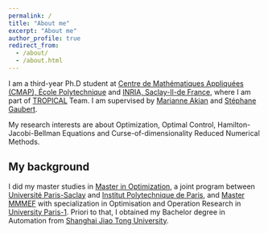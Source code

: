 ```yaml
---
permalink: /
title: "About me"
excerpt: "About me"
author_profile: true
redirect_from: 
  - /about/
  - /about.html
--- 
```



I am a third-year Ph.D student at [Centre de Mathématiques Appliquées (CMAP), École Polytechnique](https://portail.polytechnique.edu/cmap/fr/page-daccueil) and [INRIA, Saclay-Il-de France](https://www.inria.fr/fr/centre-inria-de-saclay), where I am part of [TROPICAL](https://team.inria.fr/tropical/) Team. I am supervised by [Marianne Akian](http://www.cmap.polytechnique.fr/~akian/) and [Stéphane Gaubert](http://www.cmap.polytechnique.fr/~gaubert/).

My research interests are about Optimization, Optimal Control, Hamilton-Jacobi-Bellman Equations and Curse-of-dimensionality Reduced Numerical Methods.

## My background

I did my master studies in [Master in Optimization](https://www.master-in-optimization.fr/), a joint program between [Université Paris-Saclay](https://www.imo.universite-paris-saclay.fr/?lang=fr) and [Institut Polytechnique de Paris](https://www.ip-paris.fr/en), and [Master MMMEF](https://www.mmmef.fr/) with specialization in Optimisation and Operation Research in [University Paris-1](https://www.pantheonsorbonne.fr/). Priori to that, I obtained my Bachelor degree in Automation from [Shanghai Jiao Tong University](https://en.sjtu.edu.cn/). 





